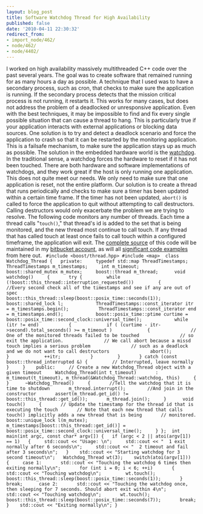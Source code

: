 ```yaml
---
layout: blog_post
title: Software Watchdog Thread for High Availability
published: false
date: '2010-04-11 22:30:32'
redirect_from:
- import_node/462/
- node/462/
- node/4402/
---
```


I worked on high availability massively multithreaded C++ code over the past several years. The goal was to create software that remained running for as many hours a day as possible. A technique that I used was to have a secondary process, such as cron, that checks to make sure the application is running. If the secondary process detects that the mission critical process is not running, it restarts it. This works for many cases, but does not address the problem of a deadlocked or unresponsive application. Even with the best techniques, it may be impossible to find and fix every single possible situation that can cause a thread to hang. This is particularly true if your application interacts with external applications or blocking data sources. One solution is to try and detect a deadlock scenario and force the application to crash so that it can be restarted by the monitoring application. This is a failsafe mechanism, to make sure the application stays up as much as possible. The solution in the embedded hardware world is the [watchdog](http://en.wikipedia.org/wiki/Watchdog_timer). In the traditional sense, a watchdog forces the hardware to reset if it has not been touched. There are both hardware and software implementations of watchdogs, and they work great if the host is only running one application. This does not quite meet our needs. We only need to make sure that one application is reset, not the entire platform. Our solution is to create a thread that runs periodically and checks to make sure a timer has been updated within a certain time frame. If the timer has not been updated, `abort()` is called to force the application to quit without attempting to call destructors. Calling destructors would only exacerbate the problem we are trying to resolve. The following code monitors any number of threads. Each time a thread calls "`touch()`," that thread's id is added to the set that is being monitored, and the new thread most continue to call touch. If any thread that has called touch at least once fails to call touch within a configured timeframe, the application will exit. The [complete source](http://bitbucket.org/lefticus/emptycrate_test/src/tip/cpp/watchdog_thread.cpp) of this code will be maintained in my [bitbucket account](http://bitbucket.org/lefticus/), as will all [significant code examples](http://bitbucket.org/lefticus/emptycrate_test/src/) from here out. ` #include <boost/thread.hpp> #include <map>  class Watchdog_Thread {   private:     typedef std::map ThreadTimestamps;     ThreadTimestamps m_timestamps;     int m_timeout;     boost::shared_mutex m_mutex;     boost::thread m_thread;      void watchdog()     {       try {         while (!boost::this_thread::interruption_requested())         {           //Every second check all of the timestamps and see if any are out of spec           boost::this_thread::sleep(boost::posix_time::seconds(1));            boost::shared_lock l;            ThreadTimestamps::const_iterator itr = m_timestamps.begin();           ThreadTimestamps::const_iterator end = m_timestamps.end();            boost::posix_time::ptime curtime = boost::posix_time::second_clock::universal_time();            while (itr != end)           {             if ( (curtime - itr->second).total_seconds() >= m_timeout )             {               // One of the monitored threads failed to be touched               // so exit the application.               // We call abort because a missd touch implies a serious problem               // such as a deadlock and we do not want to call destructors               abort();             }             ++itr;           }         }       } catch (const boost::thread_interrupted &) {         // Interrupted, leave normally       }     }    public:     // Create a new Watchdog_Thread object with a given timeout     Watchdog_Thread(int t_timeout)       : m_timeout(t_timeout), m_thread(&Watchdog_Thread::watchdog, this)     {     }      ~Watchdog_Thread()     {       //Tell the watchdog that it is time to shutdown       m_thread.interrupt();        //And join in the constructor       assert(m_thread.get_id() != boost::this_thread::get_id());       m_thread.join();     }      void touch()     {       // Update the timestamp for the thread id that is executing the touch       // Note that each new thread that calls touch() implicitly adds a new thread that is being       // monitored.       boost::unique_lock l(m_mutex);       m_timestamps[boost::this_thread::get_id()] = boost::posix_time::second_clock::universal_time();     } };  int main(int argc, const char* argv[]) {   if (argc < 2 || atoi(argv[1]) == 1)   {     std::cout << "Usage: \n";     std::cout << "  1 exit normally after 6 seconds\n";     std::cout << "  2 timeout and fail after 3 seconds\n";   }    std::cout << "Starting watchdog for 3 second timeout\n";   Watchdog_Thread wt(3);    switch(atoi(argv[1]))   {     case 1:       std::cout << "Touching the watchdog 6 times then exiting normally\n";       for (int i = 0; i < 6; ++i)       {         std::cout << "Touching watchdog\n";         wt.touch();         boost::this_thread::sleep(boost::posix_time::seconds(1));       }       break;      case 2:       std::cout << "Touching the watchdog once, then sleeping for 7 seconds. Should abort exit within 4\n";       std::cout << "Touching watchdog\n";       wt.touch();       boost::this_thread::sleep(boost::posix_time::seconds(7));       break;   }    std::cout << "Exiting normally\n"; }`
